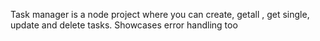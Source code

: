 Task manager is a node project where you can create, getall , get single, update and delete tasks. Showcases error handling too 
